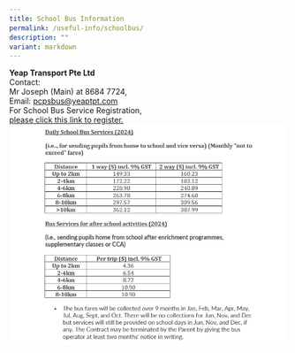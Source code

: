 ```yaml
---
title: School Bus Information
permalink: /useful-info/schoolbus/
description: ""
variant: markdown
---
```

<b>Yeap Transport Pte Ltd</b><br>
Contact: <br>Mr Joseph (Main) at 8684 7724,<br> 
Email: pcpsbus@yeaptpt.com<br>
For School Bus Service Registration, <br>
[please click this link to register.](https://ytmsonline.yeaptpt.com/onlineregistration_site/Register?sitename=pcps)
![](/images/Useful%20Info/School_Bus_Info.jpg)